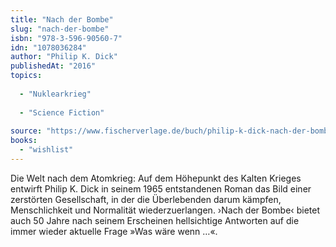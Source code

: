 ```yaml
---
title: "Nach der Bombe"
slug: "nach-der-bombe"
isbn: "978-3-596-90560-7"
idn: "1078036284"
author: "Philip K. Dick"
publishedAt: "2016"
topics:
  
  - "Nuklearkrieg"
    
  - "Science Fiction"
    
source: "https://www.fischerverlage.de/buch/philip-k-dick-nach-der-bombe-9783596905607"
books: 
  - "wishlist"
---
```

Die Welt nach dem Atomkrieg: Auf dem Höhepunkt des Kalten Krieges entwirft 
Philip K. Dick in seinem 1965 entstandenen Roman das Bild einer zerstörten 
Gesellschaft, in der die Überlebenden darum kämpfen, Menschlichkeit und 
Normalität wiederzuerlangen. ›Nach der Bombe‹ bietet auch 50 Jahre nach seinem 
Erscheinen hellsichtige Antworten auf die immer wieder aktuelle Frage »Was 
wäre wenn …«.